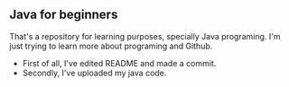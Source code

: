 ## **Java for beginners**
That's a repository for learning purposes, specially Java programing. 
I'm just trying to learn more about programing and Github. 

- First of all, I've edited README and made a commit. 
- Secondly, I've uploaded my java code. 
